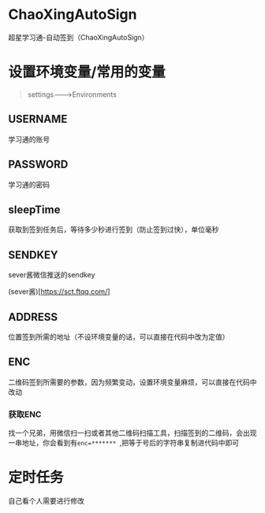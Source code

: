 # ChaoXingAutoSign
超星学习通-自动签到（ChaoXingAutoSign）
# 设置环境变量/常用的变量

> settings--->Environments

## USERNAME
学习通的账号
## PASSWORD
学习通的密码
## sleepTime
获取到签到任务后，等待多少秒进行签到（防止签到过快），单位毫秒
## SENDKEY
sever酱微信推送的sendkey

(sever酱)[https://sct.ftqq.com/]
## ADDRESS
位置签到所需的地址（不设环境变量的话，可以直接在代码中改为定值）
## ENC
二维码签到所需要的参数，因为频繁变动，设置环境变量麻烦，可以直接在代码中改动
### 获取ENC
找一个兄弟，用微信扫一扫或者其他二维码扫描工具，扫描签到的二维码，会出现一串地址，你会看到有`enc=******* `,把等于号后的字符串复制进代码中即可

# 定时任务
自己看个人需要进行修改
